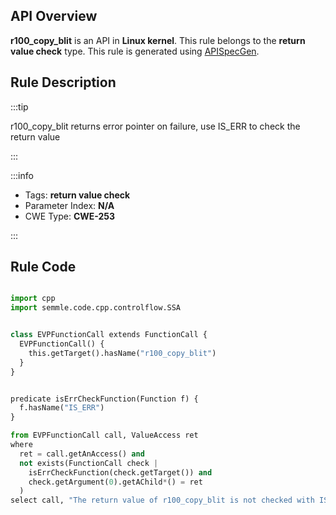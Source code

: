 ---
---


## API Overview
**r100_copy_blit** is an API in **Linux kernel**. This rule belongs to the **return value check** type. This rule is generated using [APISpecGen](../../tools/APISpecGen).
## Rule Description

:::tip

r100_copy_blit returns error pointer on failure, use IS_ERR to check the return value

:::

:::info

- Tags: **return value check**
- Parameter Index: **N/A**
- CWE Type: **CWE-253**

:::

## Rule Code
```python

import cpp
import semmle.code.cpp.controlflow.SSA


class EVPFunctionCall extends FunctionCall {
  EVPFunctionCall() {
    this.getTarget().hasName("r100_copy_blit")
  }
}


predicate isErrCheckFunction(Function f) {
  f.hasName("IS_ERR") 
}

from EVPFunctionCall call, ValueAccess ret
where
  ret = call.getAnAccess() and
  not exists(FunctionCall check |
    isErrCheckFunction(check.getTarget()) and
    check.getArgument(0).getAChild*() = ret
  )
select call, "The return value of r100_copy_blit is not checked with IS_ERR."
    
```